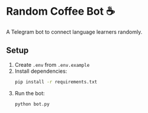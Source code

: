 
# Random Coffee Bot ☕

A Telegram bot to connect language learners randomly.

## Setup

1. Create `.env` from `.env.example`  
2. Install dependencies:
   ```bash
   pip install -r requirements.txt
   ```
3. Run the bot:
   ```bash
   python bot.py
   ```
